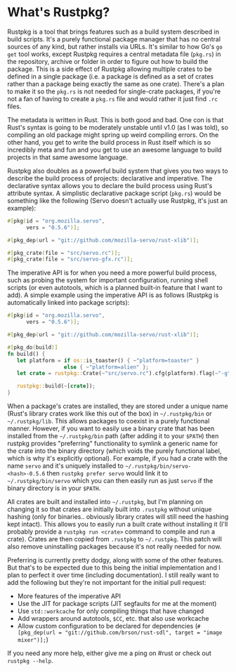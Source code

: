 # What's Rustpkg?

Rustpkg is a tool that brings features such as a build system described in build scripts.
It's a purely functional package manager that has no central sources of any kind,
but rather installs via URLs. It's similar to how Go's `go get` tool works, except
Rustpkg requires a central metadata file (`pkg.rs`) in the repository, archive or folder
in order to figure out how to build the package. This is a side effect of Rustpkg
allowing multiple crates to be defined in a single package (i.e. a package is defined
as a set of crates rather than a package being exactly the same as one crate).
There's a plan to make it so the `pkg.rs` is not needed for single-crate packages,
if you're not a fan of having to create a `pkg.rs` file and would rather it
just find `.rc` files.

The metadata is written in Rust. This is both good and bad. One con is that
Rust's syntax is going to be moderately unstable until v1.0 (as I was told),
so compiling an old package might spring up weird compiling errors. On the other hand,
you get to write the build process in Rust itself which is so incredibly meta and fun
and you get to use an awesome language to build projects in that same awesome language.

Rustpkg also doubles as a powerful build system that gives you two ways to
describe the build process of projects: declarative and imperative. The declarative
syntax allows you to declare the build process using Rust's attribute syntax.
A simplistic declarative package script (`pkg.rs`) would be something
like the following (Servo doesn't actually use Rustpkg, it's just an example):

```rust
#[pkg(id = "org.mozilla.servo",
      vers = "0.5.6")];

#[pkg_dep(url = "git://github.com/mozilla-servo/rust-xlib")];

#[pkg_crate(file = "src/servo.rc")];
#[pkg_crate(file = "src/servo-gfx.rc")];
```

The imperative API is for when you need a more powerful build process, such
as probing the system for important configuration, running shell scripts (or
even autotools, which is a planned built-in feature that I want to add). A simple
example using the imperative API is as follows (Rustpkg is automatically linked into package scripts):

```rust
#[pkg(id = "org.mozilla.servo",
      vers = "0.5.6")];

#[pkg_dep(url = "git://github.com/mozilla-servo/rust-xlib")];

#[pkg_do(build)]
fn build() {
   let platform = if os::is_toaster() { ~"platform=toaster" }
                  else { ~"platform=alien" };
   let crate = rustpkg::Crate(~"src/servo.rc").cfg(platform).flag(~"-g");

   rustpkg::build(~[crate]);
}
```

When a package's crates are installed, they are stored under a unique name (Rust's library crates
work like this out of the box) in `~/.rustpkg/bin` or `~/.rustpkg/lib`. This allows
packages to coexist in a purely functional manner. However, if you want to easily
use a binary crate that has been installed from the `~/.rustpkg/bin` path (after
adding it to your `$PATH`) then rustpkg provides "preferring" functionality
to symlink a generic name for the crate into the binary directory (which
voids the purely functional label, which is why it's explicitly optional).
For example, if you had a crate with the name `servo` and it's uniquely installed to
`~/.rustpkg/bin/servo-<hash>-0.5.6` then `rustpkg prefer servo` would link it to
`~/.rustpkg/bin/servo` which you can then easily run as just `servo` if the binary
directory is in your `$PATH`.

All crates are built and installed into `~/.rustpkg`,
but I'm planning on changing it so that crates are initially built into `.rustpkg`
without unique hashing (only for binaries.. obviously library crates will still
need the hashing kept intact). This allows you to easily run a built crate without installing
it (I'll probably provide a `rustpkg run <crate>` command to compile and run a crate).
Crates are then copied from `.rustpkg` to `~/.rustpkg`. This patch will also remove uninstalling
packages because it's not really needed for now.

Preferring is currently pretty dodgy, along with some of the other features. But that's to
be expected due to this being the initial implementation and I plan to perfect it
over time (including documentation). I still really want to add the following
but they're not important for the initial pull request:

* More features of the imperative API
* Use the JIT for package scripts (JIT segfaults for me at the moment)
* Use `std::workcache` for only compiling things that have changed
* Add wrappers around autotools, `$CC`, etc. that also use workcache
* Allow custom configuration to be declared for dependencies (`#[pkg_dep(url = "git://github.com/brson/rust-sdl", target = "image mixer")];`)

If you need any more help, either give me a ping on #rust or check out `rustpkg --help`.